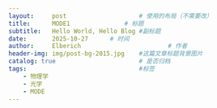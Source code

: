```yaml
---
layout:     post   				    # 使用的布局（不需要改）
title:      MODE1				# 标题 
subtitle:   Hello World, Hello Blog #副标题
date:       2025-10-27		# 时间
author:     Elberich 						# 作者
header-img: img/post-bg-2015.jpg 	#这篇文章标题背景图片
catalog: true 						# 是否归档
tags:								#标签
    - 物理学
    - 光学
    - MODE
---
```

